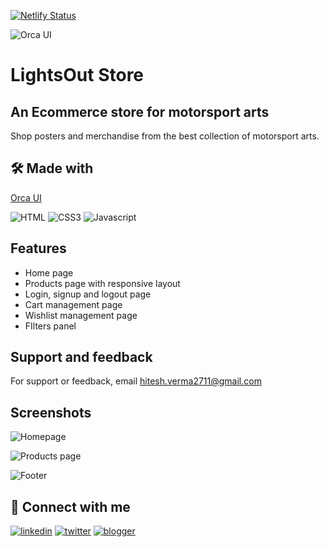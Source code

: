[![Netlify Status](https://api.netlify.com/api/v1/badges/1cf5b3c4-d6b6-4cea-aa4f-6508bd702bf8/deploy-status)](https://app.netlify.com/sites/lightsout-store/deploys)<br>

![Orca UI](https://img.shields.io/badge/SuperCharged%20by-Orca%20UI-%2300B2CA)

# LightsOut Store

## An Ecommerce store for motorsport arts

Shop posters and merchandise from the best collection of motorsport arts.


## 🛠 Made with
[Orca UI](https://orcaui.netlify.app/)

![HTML](https://img.shields.io/badge/HTML5-E34F26?style=for-the-badge&logo=html5&logoColor=white)
![CSS3](https://img.shields.io/badge/CSS3-1572B6?style=for-the-badge&logo=css3&logoColor=white)
![Javascript](https://img.shields.io/badge/JavaScript-323330?style=for-the-badge&logo=javascript&logoColor=F7DF1E)
    
## Features

- Home page
- Products page with responsive layout
- Login, signup and logout page
- Cart management page
- Wishlist management page
- FIlters panel

## Support and feedback

For support or feedback, email hitesh.verma2711@gmail.com

## Screenshots
![Homepage](https://user-images.githubusercontent.com/87027579/154838487-fcc3af53-0ffb-438f-8cdb-5160832c2d38.png)

![Products page](https://user-images.githubusercontent.com/87027579/154838491-4f87d92f-47f0-423a-9dc8-1f0474682014.png)

![Footer](https://user-images.githubusercontent.com/87027579/154838492-07c212a0-c3ba-470c-b0a8-d8022e745a16.png)


## 🔗 Connect with me
[![linkedin](https://img.shields.io/badge/linkedin-0A66C2?style=for-the-badge&logo=linkedin&logoColor=white)](https://www.linkedin.com/in/hitesh-verma-8727921b2//)
[![twitter](https://img.shields.io/badge/twitter-1DA1F2?style=for-the-badge&logo=twitter&logoColor=white)](https://twitter.com/hitesh27v)
[![blogger](https://img.shields.io/badge/Blogger-FF5722?style=for-the-badge&logo=blogger&logoColor=white)](https://thetrailblazer2711.blogspot.com/)

